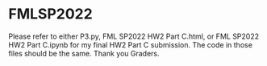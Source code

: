 # FMLSP2022

Please refer to either P3.py, FML SP2022 HW2 Part C.html, or FML SP2022 HW2 Part C.ipynb for my final HW2 Part C submission. The code in those files should be the same. Thank you Graders.
